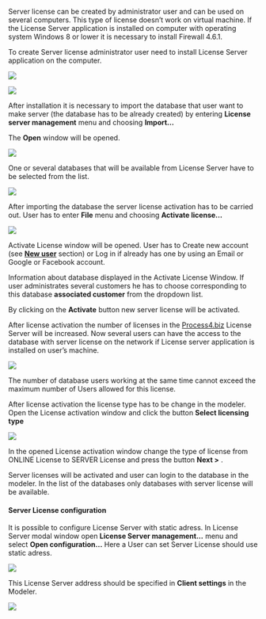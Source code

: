 Server license can be created by administrator user and can be used on
several computers. This type of license doesn’t work on virtual machine.
If the License Server application is installed on computer with
operating system Windows 8 or lower it is necessary to install Firewall
4.6.1.

To create Server license administrator user need to install License
Server application on the computer.

![](//images.ctfassets.net/utx1h0gfm1om/6QijZ3rMNaMYOqGmKsOoSA/a6fffea19f22bed4ff416e2362454bab/329189.png)

![](//images.ctfassets.net/utx1h0gfm1om/5a6SBy3VokqiYoCmKGGUUy/6f4ab412a6b2ad91d01f87f253ae199c/329152.png)

After installation it is necessary to import the database that user want
to make server (the database has to be already created) by entering
**License server management** menu and choosing **Import…**

The **Open** window will be opened. 

![](//images.ctfassets.net/utx1h0gfm1om/2vOTE3vjaAAGgIeKGuYQkC/06216aa17e4e8394eb48208cf2f51ef2/329155.png)

One or several databases that will be available from License Server have
to be selected from the list.  

![](//images.ctfassets.net/utx1h0gfm1om/6LrWrsEDfOE0iYgkGgoyOW/417693865ff73edeac4321badf2b87f0/329154.png)

After importing the database the server license activation has to be
carried out. User has to enter **File** menu and choosing **Activate
license…**

![](//images.ctfassets.net/utx1h0gfm1om/5wjMaYWRjOsUecosmEk2SI/175915396de6ced79f993acbe8ff387e/329157.jpg)

Activate License window will be opened. User has to Create new account
(see [**New user**](online-license) section) or Log in if already has one
by using an Email or Google or Facebook account.

Information about database displayed in the Activate License Window. If
user administrates several customers he has to choose corresponding to
this database **associated customer** from the dropdown list.

By clicking on the **Activate** button new server license will be
activated. 

After license activation the number of licenses in the
[Process4.biz](http://Process4.biz) License Server will be increased.
Now several users can have the access to the database with server
license on the network if License server application is installed on
user’s machine.

![](//images.ctfassets.net/utx1h0gfm1om/3ipIlQ2ChqYSC0AsK8YyiM/2175a03ca1745920119f37bfc35541a3/329156.png)

<div class="warning">
The number of database users working at the same time cannot exceed the
maximum number of Users allowed for this license.
  </div>

After license activation the license type has to be change in the
modeler. Open the License activation window and click the button
**Select licensing type**

![](//images.ctfassets.net/utx1h0gfm1om/3AJsCwRUkEK0QO0WSI6eu2/d1c5443c3dcb74a47624adf018be5c8f/329159.jpg)  

In the opened License activation window change the type of license from
ONLINE License to SERVER License and press the button **Next &gt;** .

Server licenses will be activated and user can login to the database in
the modeler. In the list of the databases only databases with server
license will be available.

#### Server License configuration

It is possible to configure License Server with static adress. In
License Server modal window open **License Server management...** menu
and select **Open configuration...** Here a User can set Server License
should use static adress.

![](//images.ctfassets.net/utx1h0gfm1om/6ik1ggesTKcMsiEiYg8QAW/38c645ae5440302d68037bca203e2052/329424.png)

This License Server address should be specified in **Client settings**
in the Modeler.

![](//images.ctfassets.net/utx1h0gfm1om/4i6kZuJoZiwGmWuAco6wSs/9817a390183df9f045faca0980cea481/329415.png)
